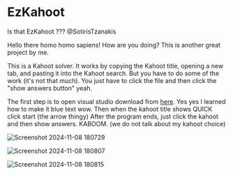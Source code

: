 # EzKahoot
Is that EzKahoot ??? @SotirisTzanakis

Hello there homo homo sapiens! How are you doing? This is another great project by me.

This is a Kahoot solver. It works by copying the Kahoot title, opening a new tab, and pasting it into the Kahoot search. But you have to do some of the work (it's not that much). You just have to click the file 
and then click the "show answers button" yeah.

The first step is to open visual studio download from [here](https://code.visualstudio.com/). Yes yes I learned how to make it blue text wow.
Then when the kahoot title shows QUICK click start (the arrow thingy)
After the program ends, just click the kahoot and then show answers.
KABOOM. (we do not talk about my kahoot choice)

![Screenshot 2024-11-08 180729](https://github.com/user-attachments/assets/3bc5941f-e10c-409d-9174-7223e920f4ee)



![Screenshot 2024-11-08 180807](https://github.com/user-attachments/assets/530bbf17-055e-4eb6-9fce-b0d5246f842f)





![Screenshot 2024-11-08 180815](https://github.com/user-attachments/assets/a4ce3928-140d-43a1-9151-d826e0eb4d74)
